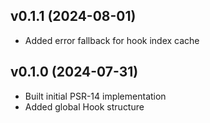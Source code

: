 ## v0.1.1 (2024-08-01)
* Added error fallback for hook index cache

## v0.1.0 (2024-07-31)
* Built initial PSR-14 implementation
* Added global Hook structure
